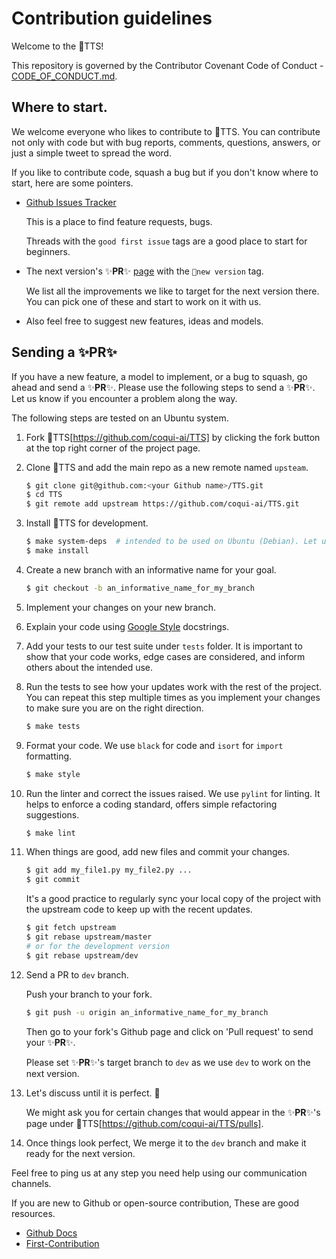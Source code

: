 # Contribution guidelines

Welcome to the 🐸TTS!

This repository is governed by the Contributor Covenant Code of Conduct - [CODE_OF_CONDUCT.md](CODE_OF_CONDUCT.md).

## Where to start.
We welcome everyone who likes to contribute to 🐸TTS.
You can contribute not only with code but with bug reports, comments, questions, answers, or just a simple tweet to spread the word.

If you like to contribute code, squash a bug but if you don't know where to start, here are some pointers.

- [Github Issues Tracker](https://github.com/coqui-ai/TTS/issues)

    This is a place to find feature requests, bugs.

    Threads with the ```good first issue``` tags are a good place to start for beginners.

- The next version's ✨**PR**✨ [page](https://github.com/coqui-ai/TTS/pulls) with the ```🚀new version``` tag.

    We list all the improvements we like to target for the next version there. You can pick one of these and start to work on it with us.

- Also feel free to suggest new features, ideas and models.
## Sending a ✨**PR**✨

If you have a new feature, a model to implement, or a bug to squash, go ahead and send a ✨**PR**✨.
Please use the following steps to send a ✨**PR**✨.
Let us know if you encounter a problem along the way.

The following steps are tested on an Ubuntu system.

1. Fork 🐸TTS[https://github.com/coqui-ai/TTS] by clicking the fork button at the top right corner of the project page.

2. Clone 🐸TTS and add the main repo as a new remote named ```upsteam```.

    ```bash
    $ git clone git@github.com:<your Github name>/TTS.git
    $ cd TTS
    $ git remote add upstream https://github.com/coqui-ai/TTS.git
    ```

3. Install 🐸TTS for development.

    ```bash
    $ make system-deps  # intended to be used on Ubuntu (Debian). Let us know if you have a different OS.
    $ make install
    ```

4. Create a new branch with an informative name for your goal.

    ```bash
    $ git checkout -b an_informative_name_for_my_branch
    ```

5. Implement your changes on your new branch.

6. Explain your code using [Google Style](https://google.github.io/styleguide/pyguide.html#381-docstrings) docstrings.

7. Add your tests to our test suite under ```tests```  folder. It is important to show that your code works, edge cases are considered, and inform others about the intended use.

8. Run the tests to see how your updates work with the rest of the project. You can repeat this step multiple times as you implement your changes to make sure you are on the right direction.

    ```bash
    $ make tests
    ```

9. Format your code. We use ```black``` for code and ```isort``` for ```import``` formatting.

    ```bash
    $ make style
    ```

10. Run the linter and correct the issues raised. We use ```pylint``` for linting.  It helps to enforce a coding standard, offers simple refactoring suggestions.

    ```bash
    $ make lint
    ```

11. When things are good, add new files and commit your changes.

    ```bash
    $ git add my_file1.py my_file2.py ...
    $ git commit
    ```

    It's a good practice to regularly sync your local copy of the project with the upstream code to keep up with the recent updates.

    ```bash
    $ git fetch upstream
    $ git rebase upstream/master
    # or for the development version
    $ git rebase upstream/dev
    ```

12. Send a PR to ```dev``` branch.

    Push your branch to your fork.

    ```bash
    $ git push -u origin an_informative_name_for_my_branch
    ```

    Then go to your fork's Github page and click on 'Pull request' to send your ✨**PR**✨.

    Please set ✨**PR**✨'s target branch to ```dev``` as we use ```dev``` to work on the next version.

13. Let's discuss until it is perfect. 💪

    We might ask you for certain changes that would appear in the ✨**PR**✨'s page under 🐸TTS[https://github.com/coqui-ai/TTS/pulls].

14. Once things look perfect, We merge it to the ```dev``` branch and make it ready for the next version.

Feel free to ping us at any step you need help using our communication channels.

If you are new to Github or open-source contribution, These are good resources.

- [Github Docs](https://docs.github.com/en/github/collaborating-with-issues-and-pull-requests/proposing-changes-to-your-work-with-pull-requests)
- [First-Contribution](https://github.com/firstcontributions/first-contributions)